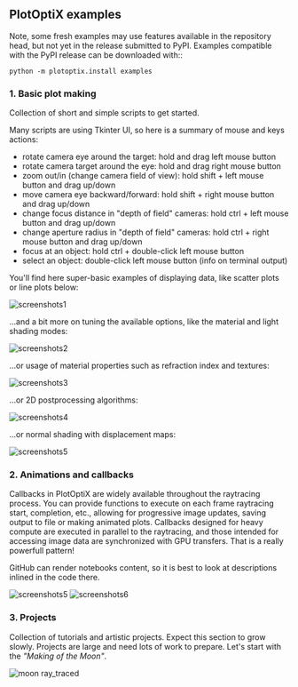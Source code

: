 ## PlotOptiX examples

Note, some fresh examples may use features available in the repository head, but not yet in the release submitted to PyPI. Examples compatible with the PyPI release can be downloaded with::

	python -m plotoptix.install examples

### 1. Basic plot making

Collection of short and simple scripts to get started.

Many scripts are using Tkinter UI, so here is a summary of mouse and keys actions:
- rotate camera eye around the target: hold and drag left mouse button
- rotate camera target around the eye: hold and drag right mouse button
- zoom out/in (change camera field of view): hold shift + left mouse button and drag up/down
- move camera eye backward/forward: hold shift + right mouse button and drag up/down
- change focus distance in "depth of field" cameras: hold ctrl + left mouse button and drag up/down
- change aperture radius in "depth of field" cameras: hold ctrl + right mouse button and drag up/down
- focus at an object: hold ctrl + double-click left mouse button
- select an object: double-click left mouse button (info on terminal output)

You'll find here super-basic examples of displaying data, like scatter plots or line plots below:

![screenshots1](https://plotoptix.rnd.team/images/basic_scripts_screens.jpg "PlotOptiX output screenshots")

...and a bit more on tuning the available options, like the material and light shading modes:

![screenshots2](https://plotoptix.rnd.team/images/light_shading_modes.jpg "PlotOptiX light shading")

...or usage of material properties such as refraction index and textures:

![screenshots3](https://plotoptix.rnd.team/images/refractions_dispersion_textures.jpg "PlotOptiX light dispersion and textures")

...or 2D postprocessing algorithms:

![screenshots4](https://plotoptix.rnd.team/images/postprocessing.jpg "PlotOptiX 2D postprocessing")

...or normal shading with displacement maps:

![screenshots5](https://plotoptix.rnd.team/images/normal_shading_with_textures.jpg "PlotOptiX 2D postprocessing")

### 2. Animations and callbacks

Callbacks in PlotOptiX are widely available throughout the raytracing process. You can provide functions to execute on each frame raytracing start, completion, etc., allowing for progressive image updates, saving output to file or making animated plots. Callbacks designed for heavy compute are executed in parallel to the raytracing, and those intended for accessing image data are synchronized with GPU transfers. That is a really powerfull pattern!

GitHub can render notebooks content, so it is best to look at descriptions inlined in the code there.

![screenshots5](https://plotoptix.rnd.team/images/notebook_screens.jpg "PlotOptiX in notebook screenshots")
![screenshots6](https://plotoptix.rnd.team/images/notebook_screens_2.jpg "PlotOptiX in notebook screenshots")

### 3. Projects

Collection of tutorials and artistic projects. Expect this section to grow slowly. Projects are large and need lots of work to prepare. Let's start with the *"Making of the Moon"*.

![moon ray_traced](https://plotoptix.rnd.team/images/moon_2res_banner.jpg "The Moon ray-traced with PlotOptiX")

